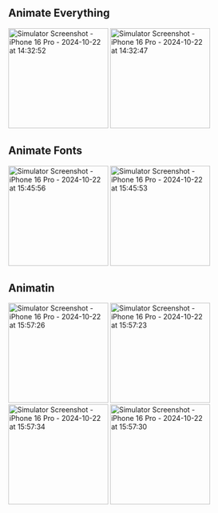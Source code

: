 ## Animate Everything   
<img src="https://github.com/user-attachments/assets/261d2662-cbec-479b-a381-b165e612fa2a" alt="Simulator Screenshot - iPhone 16 Pro - 2024-10-22 at 14:32:52" width="200" />
<img src="https://github.com/user-attachments/assets/11b89107-344e-4d37-a4f4-715a9ce51432" alt="Simulator Screenshot - iPhone 16 Pro - 2024-10-22 at 14:32:47" width="200" />

## Animate Fonts

<img src="https://github.com/user-attachments/assets/ce6fef7b-d019-4a7c-830b-7ee8a5399d57" alt="Simulator Screenshot - iPhone 16 Pro - 2024-10-22 at 15:45:56" width="200" />
<img src="https://github.com/user-attachments/assets/bfa2dfb8-82e3-4e24-be3e-68e5b9414346" alt="Simulator Screenshot - iPhone 16 Pro - 2024-10-22 at 15:45:53" width="200" />


## Animatin 

<img src="https://github.com/user-attachments/assets/3c913de8-53d0-473f-a89a-5eb47643f77a" alt="Simulator Screenshot - iPhone 16 Pro - 2024-10-22 at 15:57:26" width="200" />
<img src="https://github.com/user-attachments/assets/4599e211-55e2-4b16-ad2a-64751555b5bf" alt="Simulator Screenshot - iPhone 16 Pro - 2024-10-22 at 15:57:23" width="200" />
<img src="https://github.com/user-attachments/assets/d91945c5-c3aa-42c4-8b7b-f054ca2cbc00" alt="Simulator Screenshot - iPhone 16 Pro - 2024-10-22 at 15:57:34" width="200" />
<img src="https://github.com/user-attachments/assets/d08e3838-eb73-4690-9841-b7df2e409a0f" alt="Simulator Screenshot - iPhone 16 Pro - 2024-10-22 at 15:57:30" width="200" />






